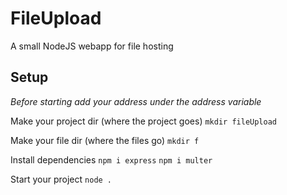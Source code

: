 # FileUpload
A small NodeJS webapp for file hosting
## Setup

*Before starting add your address under the address variable*

Make your project dir (where the project goes)
`mkdir fileUpload`

Make your file dir (where the files go)
`mkdir f`

Install dependencies
`npm i express`
`npm i multer`

Start your project
`node .`
